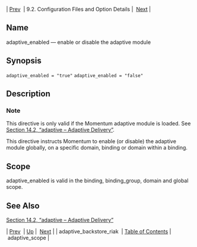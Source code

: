 | [Prev](conf.ref.adaptive_backstore_riak)  | 9.2. Configuration Files and Option Details |  [Next](conf.ref.adaptive_scope.php) |

<a name="conf.ref.adaptive_enabled"></a>
## Name

adaptive_enabled — enable or disable the adaptive module

## Synopsis

`adaptive_enabled = "true"`
`adaptive_enabled = "false"`

<a name="idp7382064"></a>
## Description

### Note

This directive is only valid if the Momentum adaptive module is loaded. See [Section 14.2, “adaptive – Adaptive Delivery”](modules.adaptive "14.2. adaptive – Adaptive Delivery").

This directive instructs Momentum to enable (or disable) the adaptive module globally, on a specific domain, binding or domain within a binding.

<a name="idp7385264"></a>
## Scope

adaptive_enabled is valid in the binding, binding_group, domain and global scope.

<a name="idp7386944"></a>
## See Also

[Section 14.2, “adaptive – Adaptive Delivery”](modules.adaptive "14.2. adaptive – Adaptive Delivery")

| [Prev](conf.ref.adaptive_backstore_riak)  | [Up](conf.ref.files.php) |  [Next](conf.ref.adaptive_scope.php) |
| adaptive_backstore_riak  | [Table of Contents](index) |  adaptive_scope |
